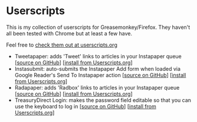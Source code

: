 Userscripts
===========

This is my collection of userscripts for Greasemonkey/Firefox. They haven't all been tested with Chrome but at least a few have.

Feel free to [check them out at userscripts.org](http://userscripts.org/users/jasonkarns)

- Tweetapaper: adds 'Tweet' links to articles in your Instapaper queue [[source on GitHub](https://github.com/jasonkarns/userscripts/tree/master/tweetapaper)] [[install from Userscripts.org](http://userscripts.org/scripts/show/93786)]
- Instasubmit: auto-submits the Instapaper Add form when loaded via Google Reader's Send To Instapaper action [[source on GitHub](https://github.com/jasonkarns/userscripts/tree/master/instasubmit)] [[install from Userscripts.org](http://userscripts.org/scripts/show/98861)]
- Radapaper: adds 'Radbox' links to articles in your Instapaper queue [[source on GitHub](https://github.com/jasonkarns/userscripts/tree/master/radapaper)] [[install from Userscripts.org](http://userscripts.org/scripts/show/98864)]
- TreasuryDirect Login: makes the password field editable so that you can use the keyboard to log in [[source on GitHub](https://github.com/jasonkarns/userscripts/tree/master/treasurydirect_login)] [[install from Userscripts.org](http://userscripts.org/scripts/show/98865)]
